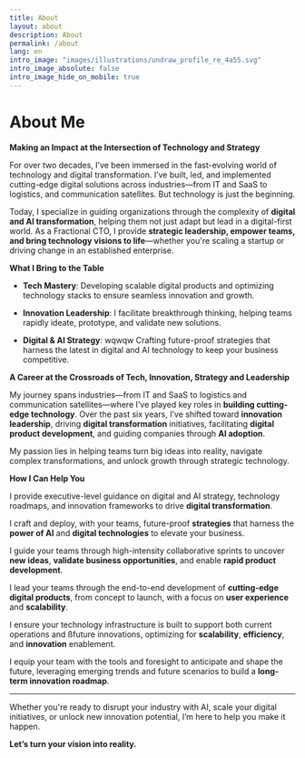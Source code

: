 ```yaml
---
title: About
layout: about
description: About
permalink: /about
lang: en
intro_image: "images/illustrations/undraw_profile_re_4a55.svg"
intro_image_absolute: false
intro_image_hide_on_mobile: true
---
```


# About Me

**Making an Impact at the Intersection of Technology and Strategy**

For over two decades, I’ve been immersed in the fast-evolving world of technology and digital transformation. I’ve built, led, and implemented cutting-edge digital solutions across industries—from IT and SaaS to logistics, and communication satellites. But technology is just the beginning.

Today, I specialize in guiding organizations through the complexity of **digital and AI transformation**, helping them not just adapt but lead in a digital-first world. As a Fractional CTO, I provide **strategic leadership, empower teams, and bring technology visions to life**—whether you're scaling a startup or driving change in an established enterprise.

**What I Bring to the Table**

- **Tech Mastery**: Developing scalable digital products and optimizing technology stacks to ensure seamless innovation and growth.

- **Innovation Leadership**: I facilitate breakthrough thinking, helping teams rapidly ideate, prototype, and validate new solutions.

-  **Digital & AI Strategy**: wqwqw Crafting future-proof strategies that harness the latest in digital and AI technology to keep your business competitive.

**A Career at the Crossroads of Tech, Innovation, Strategy and Leadership**

My journey spans industries—from IT and SaaS to logistics and communication satellites—where I’ve played key roles in **building cutting-edge technology**. Over the past six years, I’ve shifted toward **innovation leadership**, driving **digital transformation** initiatives, facilitating **digital product development**, and guiding companies through **AI adoption**.

My passion lies in helping teams turn big ideas into reality, navigate complex transformations, and unlock growth through strategic technology.

**How I Can Help You**

I provide executive-level guidance on digital and AI strategy, technology roadmaps, and innovation frameworks to drive **digital transformation**.

I craft and deploy, with your teams, future-proof **strategies** that harness the **power of AI** and **digital technologies** to elevate your business.

I guide your teams through high-intensity collaborative sprints to uncover **new ideas**, **validate business opportunities**, and enable **rapid product development**.

I lead your teams through the end-to-end development of **cutting-edge digital products**, from concept to launch, with a focus on **user experience** and **scalability**.

I ensure your technology infrastructure is built to support both current operations and ßfuture innovations, optimizing for **scalability**, **efficiency**, and **innovation** enablement.

I equip your team with the tools and foresight to anticipate and shape the future, leveraging emerging trends and future scenarios to build a **long-term innovation roadmap**.

---

Whether you're ready to disrupt your industry with AI, scale your digital initiatives, or unlock new innovation potential, I’m here to help you make it happen.

**Let’s turn your vision into reality.**